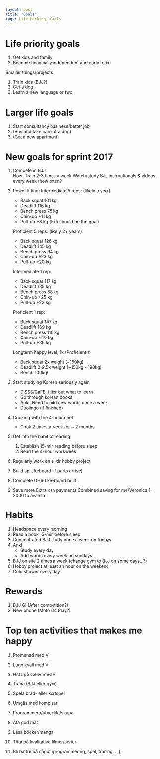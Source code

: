 ```yaml
---
layout: post
title: "Goals"
tags: Life Hacking, Goals
---
```


# Life priority goals

1. Get kids and family
1. Become financially independent and early retire

Smaller things/projects
1. Train kids (BJJ?)
1. Get a dog
1. Learn a new language or two

# Larger life goals

1. Start consultancy business/better job
1. (Buy and take care of a dog)
1. (Get a new apartment)

# New goals for sprint 2017

1. Compete in BJJ  
    How: Train 2-3 times a week
         Watch/study BJJ instructionals & videos every week (how often?
1. Power lifting:
    Intermediate 5 reps: (likely a year)
    + Back squat    101 kg
    + Deadlift      116 kg
    + Bench press   75 kg
    + Chin-up      +11 kg
    + Pull-up      +8 kg (5x5 should be the goal)

    Proficient 5 reps: (likely 2+ years)
    + Back squat    126 kg
    + Deadlift      145 kg
    + Bench press   94 kg
    + Chin-up      +23 kg
    + Pull-up      +20 kg

    Intermediate 1 rep:
    + Back squat    117 kg
    + Deadlift      135 kg
    + Bench press   88 kg
    + Chin-up      +25 kg
    + Pull-up      +22 kg

    Proficient 1 rep:
    + Back squat    147 kg
    + Deadlift      169 kg
    + Bench press   110 kg
    + Chin-up      +40 kg
    + Pull-up      +36 kg

    Longterm happy level, 1x (Proficient!):
    + Back squat 2x weight (~150kg)
    + Deadlift 2-2.5x weight (~150kg - 190kg)
    + Bench 100kg!

1. Start studying Korean seriously again
    + DiSSS/CaFE, filter out what to learn
    + Go through korean books
    + Anki. Need to add new words once a week
    + Duolingo (if finished)

1. Cooking with the 4-hour chef
    * Cook 2 times a week for ~ 2 months

1. Get into the habit of reading
    1. Establish 15-min reading before sleep
    1. Read the 4-hour workweek

1. Regularly work on elixir hobby project
1. Build split keboard (if parts arrive)
1. Complete GH60 keyboard built
1. Save more
    Extra csn payments
    Combined saving for me/Veronica
        1-2000 to avanza

# Habits

1. Headspace every morning
1. Read a book 15-min before sleep
1. Concentrated BJJ study once a week on fridays
1. Anki
    + Study every day
    + Add words every week on sundays
1. BJJ on site 2 times a week (change gym to BJJ on some days...?)
1. Hobby project at least an hour on the weekend
1. Cold shower every day

# Rewards

1. BJJ Gi (After competition?)
1. New phone (Moto G4 Play?)




























# Top ten activities that makes me happy

1. Promenad med V
1. Lugn kväll med V
1. Hitta på saker med V
1. Träna (BJJ eller gym)
1. Spela bräd- eller kortspel
1. Umgås med kompisar
1. Programmera/utveckla/skapa
1. Äta god mat
1. Läsa böcker/manga
1. Titta på kvalitativa filmer/serier

1. Bli bättre på något (programmering, spel, träning, ...)

